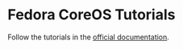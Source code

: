 # Fedora CoreOS Tutorials

Follow the tutorials in the [official documentation](https://docs.fedoraproject.org/en-US/fedora-coreos/tutorial-setup/).
